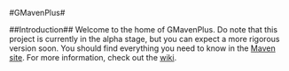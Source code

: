 #GMavenPlus#

##Introduction##
Welcome to the home of GMavenPlus.  Do note that this project is currently in the alpha stage, but you can expect a more rigorous version soon.
You should find everything you need to know in the [Maven site](http://keeganwitt.github.com/GMavenPlus/index.html).
For more information, check out the [wiki](http://github.com/keeganwitt/GMavenPlus/wiki).
